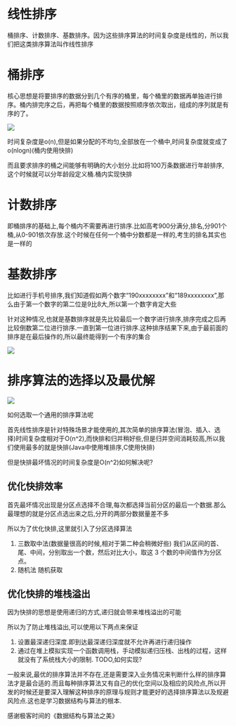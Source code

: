 # 线性排序
桶排序、计数排序、基数排序。因为这些排序算法的时间复杂度是线性的，所以我们把这类排序算法叫作线性排序

# 桶排序

核心思想是将要排序的数据分到几个有序的桶里，每个桶里的数据再单独进行排序。桶内排完序之后，再把每个桶里的数据按照顺序依次取出，组成的序列就是有序的了。

![](https://static001.geekbang.org/resource/image/98/ae/987564607b864255f81686829503abae.jpg?wh=1142*705)

时间复杂度是o(n),但是如果分配的不均匀,全部放在一个桶中,时间复杂度就变成了o(nlogn)(桶内使用快排)

而且要求排序的桶之间能够有明确的大小划分.比如将100万条数据进行年龄排序,这个时候就可以分年龄段定义桶.桶内实现快排

# 计数排序

即桶排序的基础上,每个桶内不需要再进行排序.比如高考900分满分,排名,分901个桶,从0-901依次存放.这个时候在任何一个桶中分数都是一样的,考生的排名其实也是一样的

# 基数排序

比如进行手机号排序,我们知道假如两个数字“190xxxxxxxx”和“189xxxxxxxx”,那么由于第一个数字的第二位是9比8大,所以第一个数字肯定大些

针对这种情况,也就是基数排序就是先比较最后一个数字进行排序,排序完成之后再比较倒数第二位进行排序.一直到第一位进行排序.这种排序结果下来,由于最前面的排序是在最后操作的,所以最终能得到一个有序的集合

![](https://static001.geekbang.org/resource/image/df/0c/df0cdbb73bd19a2d69a52c54d8b9fc0c.jpg?wh=1142*511)



# 排序算法的选择以及最优解

![](https://static001.geekbang.org/resource/image/1f/fd/1f6ef7e0a5365d6e9d68f0ccc71755fd.jpg)

如何选取一个通用的排序算法呢

首先线性排序是针对特殊场景才能使用的,其次简单的排序算法(冒泡、插入、选择)时间复杂度相对于O(n^2),而快排和归并稍好些,但是归并空间消耗较高,所以我们使用最多的就是快排(Java中使用堆排序,C使用快排)

但是快排最坏情况的时间复杂度是O(n^2)如何解决呢?

## 优化快排效率

首先最坏情况出现是分区点选择不合理,每次都选择当前分区的最后一个数据.那么最理想的就是分区点选出来之后,分开的两部分数据量差不多

所以为了优化快排,这里就引入了分区选择算法

1. 三数取中法(数据量很高的时候,相对于第二种会稍微好些)
   我们从区间的首、尾、中间，分别取出一个数，然后对比大小，取这 3 个数的中间值作为分区点。
2. 随机法
   随机获取

## 优化快排的堆栈溢出

因为快排的思想是使用递归的方式,递归就会带来堆栈溢出的可能

所以为了防止堆栈溢出,可以使用以下两点来保证
1. 设置最深递归深度.即到达最深递归深度就不允许再进行递归操作
2. 通过在堆上模拟实现一个函数调用栈，手动模拟递归压栈、出栈的过程，这样就没有了系统栈大小的限制.
   TODO,如何实现?

一般来说,最优的排序算法并不存在,还是需要深入业务情况来判断什么样的排序算法才是最合适的.而且每种排序算法又有自己的优化空间以及相应的风险点,所以开发的时候还是要深入理解这种排序的原理与规则才能更好的选择排序算法以及规避风险点.这也是学习数据结构与算法的根本.

感谢极客时间的《数据结构与算法之美》